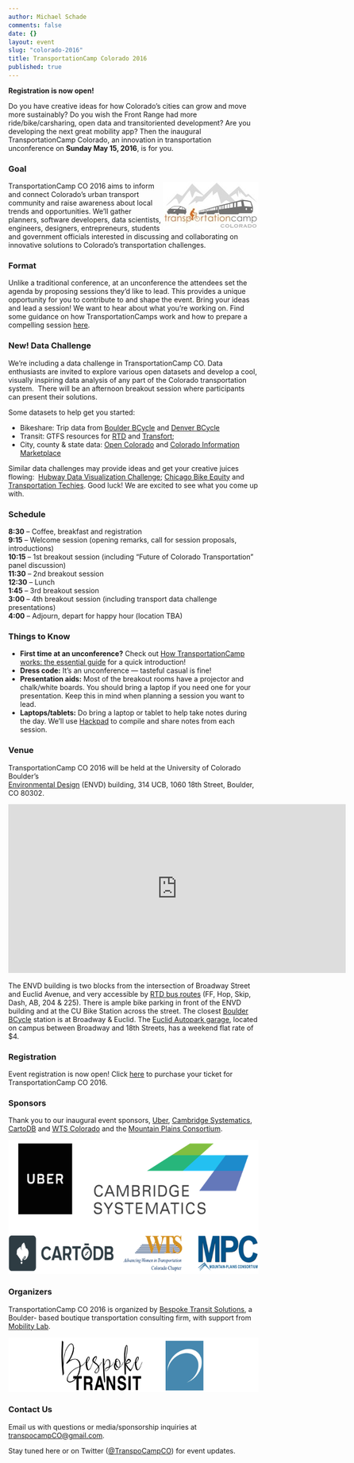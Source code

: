 ```yaml
---
author: Michael Schade
comments: false
date: {}
layout: event
slug: "colorado-2016"
title: TransportationCamp Colorado 2016
published: true
---
```

**Registration is now open!**

Do you have creative ideas for how Colorado’s cities can grow and move more
sustainably? Do you wish the Front Range had more ride/bike/carsharing, open data and
transit­oriented development? Are you developing the next great mobility app? Then the
inaugural TransportationCamp Colorado, an innovation in transportation unconference on
**Sunday May 15, 2016**, is for you.

### Goal

<img float="right" align="right" width="192" height="96" src="tcco.jpg">TransportationCamp CO 2016 aims to inform and connect Colorado’s urban transport
community and raise awareness about local trends and opportunities. We’ll gather
planners, software developers, data scientists, engineers, designers, entrepreneurs,
students and government officials interested in discussing and collaborating on innovative
solutions to Colorado’s transportation challenges.

### Format

Unlike a traditional conference, at an unconference the attendees set the agenda by
proposing sessions they’d like to lead. This provides a unique opportunity for you to
contribute to and shape the event. Bring your ideas and lead a session! We want to hear
about what you’re working on. Find some guidance on how TransportationCamps work
and how to prepare a compelling session [here](http://transportationcamp.org/2011/02/how-transportationcamp-works-the-essential-guide/).

### New! Data Challenge
We’re including a data challenge in TransportationCamp CO. Data enthusiasts are invited to
explore various open datasets and develop a cool, visually inspiring data analysis of any part
of the Colorado transportation system.  There will be an afternoon breakout session where
participants can present their solutions.

Some datasets to help get you started:

* Bikeshare: Trip data from [Boulder BCycle](https://www.dropbox.com/s/l32w80hhcbqcsm3/Boulder%20B-cycle%20May%202011-December%202015%20Trip%20Data.xlsx?dl=0)
and [Denver BCycle](https://denver.bcycle.com/company)
* Transit: GTFS resources for [RTD](https://www.dropbox.com/s/vw0q9tcofu0lhit/Instructions%20to%20access%20RTD%20Bus%20Data.docx?dl=0) and [Transfort](http://www.ridetransfort.com/developers);
* City, county &amp; state data: [Open Colorado](http://data.opencolorado.org/) and [Colorado Information Marketplace](https://data.colorado.gov/browse?category=Transportation)

Similar data challenges may provide ideas and get your creative juices flowing: 
[Hubway Data Visualization Challenge](http://hubwaydatachallenge.org/); [Chicago Bike Equity](http://www.stevevance.net/slowrollchicago/)
and [Transportation Techies](http://www.meetup.com/Transportation-Techies/). Good luck!
We are excited to see what you come up with.

### Schedule

**8:30** – Coffee, breakfast and registration  
**9:15** – Welcome session (opening remarks, call for session proposals, introductions)  
**10:15** – 1st breakout session (including “Future of Colorado Transportation” panel discussion)  
**11:30** – 2nd breakout session  
**12:30** – Lunch  
**1:45** – 3rd breakout session  
**3:00** – 4th breakout session (including transport data challenge presentations)  
**4:00** – Adjourn, depart for happy hour (location TBA)

### Things to Know

+ **First time at an unconference?** Check out [How TransportationCamp works: the essential guide](http://transportationcamp.org/2011/02/how-transportationcamp-works-the-essential-guide) for a quick introduction!
+ **Dress code:** It’s an unconference — tasteful casual is fine!
+ **Presentation aids:** Most of the breakout rooms have a projector and chalk/white boards. You should bring a laptop if you need one for your presentation. Keep this in mind when planning a session you want to lead.
+ **Laptops/tablets:** Do bring a laptop or tablet to help take notes during the day. We’ll use [Hackpad](https://hackpad.com/) to compile and share notes from each session.

### Venue

TransportationCamp CO 2016 will be held at the University of Colorado Boulder’s  
[Environmental Design](http://www.colorado.edu/envd/) (ENVD) building, 314 UCB, 1060 18th Street, Boulder, CO 80302.

<iframe src="https://www.google.com/maps/embed?pb=!1m14!1m8!1m3!1d3056.0629536049787!2d-105.27002260538976!3d40.00704135233603!3m2!1i1024!2i768!4f13.1!3m3!1m2!1s0x0%3A0xbff7a59f1bab6b00!2sEnvironmental+Design!5e0!3m2!1sen!2sus!4v1457415724781" width="680" height="340" frameborder="0" style="border:0" allowfullscreen></iframe>

The ENVD building is two blocks from the intersection of Broadway Street and Euclid Avenue, and very accessible by [RTD bus routes](http://www.rtd-denver.com/GoogleTripPlanner.shtml) (FF, Hop, Skip, Dash, AB, 204 & 225). There is ample bike parking in front of the ENVD building and at the CU Bike Station across the street. The closest [Boulder BCycle](https://boulder.bcycle.com/) station is at Broadway & Euclid. The [Euclid Autopark garage](http://www.colorado.edu/campusmap/map.html?bldg=EPRK), located on campus between Broadway and 18th Streets, has a weekend flat rate of $4.

### Registration

Event registration is now open! Click [here](https://transportationcampco2016.eventbrite.com/) to purchase your ticket for TransportationCamp
CO 2016.

### Sponsors

Thank you to our inaugural event sponsors, [Uber](https://www.uber.com/cities/denver/), [Cambridge Systematics](https://www.camsys.com/),
[CartoDB](https://cartodb.com/) and [WTS Colorado](http://www.wtsinternational.org/colorado/) and the [Mountain Plains Consortium](http://www.mountain-plains.org/).

<img width="660" height="270" src="sponsors.png">

### Organizers

TransportationCamp CO 2016 is organized by [Bespoke Transit Solutions](http://www.bespoketransit.com/), a Boulder-
based boutique transportation consulting firm, with support from [Mobility Lab](http://mobilitylab.org/).

<img width="660" height="110" src="organizer.png">

### Contact Us

Email us with questions or media/sponsorship inquiries at <transpocampCO@gmail.com>.

Stay tuned here or on Twitter ([@TranspoCampCO](https://twitter.com/TranspoCampCO)) for event updates.
